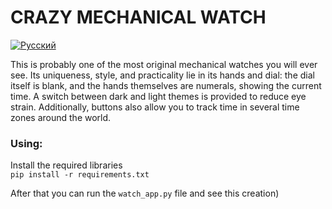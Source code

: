 # CRAZY MECHANICAL WATCH

[![Русский](https://img.shields.io/badge/Перевод-Русский-success?style=for-the-badge&color=991b1b)](README.md)

This is probably one of the most original mechanical watches you will ever see. Its uniqueness, style, and practicality lie in its hands and dial: the dial itself is blank, and the hands themselves are numerals, showing the current time. A switch between dark and light themes is provided to reduce eye strain. Additionally, buttons also allow you to track time in several time zones around the world.

### Using:   
Install the required libraries   
```pip install -r requirements.txt```

After that you can run the `watch_app.py` file and see this creation)
